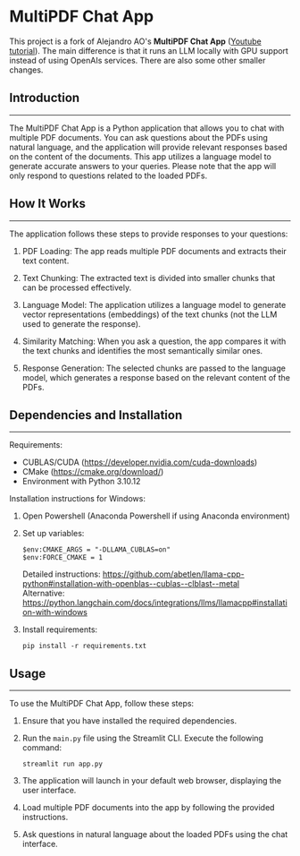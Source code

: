 # MultiPDF Chat App

This project is a fork of Alejandro AO's **MultiPDF Chat App** ([Youtube tutorial](https://youtu.be/dXxQ0LR-3Hg)). 
The main difference is that it runs an LLM locally with GPU support instead of using OpenAIs services. 
There are also some other smaller changes.

## Introduction
------------
The MultiPDF Chat App is a Python application that allows you to chat with multiple PDF documents. You can ask questions about the PDFs using natural language, and the application will provide relevant responses based on the content of the documents. This app utilizes a language model to generate accurate answers to your queries. Please note that the app will only respond to questions related to the loaded PDFs.

## How It Works
------------

The application follows these steps to provide responses to your questions:

1. PDF Loading: The app reads multiple PDF documents and extracts their text content.

2. Text Chunking: The extracted text is divided into smaller chunks that can be processed effectively.

3. Language Model: The application utilizes a language model to generate vector representations (embeddings) of the text chunks (not the LLM used to generate the response).

4. Similarity Matching: When you ask a question, the app compares it with the text chunks and identifies the most semantically similar ones.

5. Response Generation: The selected chunks are passed to the language model, which generates a response based on the relevant content of the PDFs.

## Dependencies and Installation
----------------------------
Requirements:

 - CUBLAS/CUDA (https://developer.nvidia.com/cuda-downloads)
 - CMake (https://cmake.org/download/)
 - Environment with Python 3.10.12

Installation instructions for Windows:

1. Open Powershell (Anaconda Powershell if using Anaconda environment) 

2. Set up variables:
   ```
   $env:CMAKE_ARGS = "-DLLAMA_CUBLAS=on"
   $env:FORCE_CMAKE = 1
   ```
   Detailed instructions: https://github.com/abetlen/llama-cpp-python#installation-with-openblas--cublas--clblast--metal    
   Alternative: https://python.langchain.com/docs/integrations/llms/llamacpp#installation-with-windows

3. Install requirements:
   ```
   pip install -r requirements.txt
   ```


## Usage
-----
To use the MultiPDF Chat App, follow these steps:

1. Ensure that you have installed the required dependencies.

2. Run the `main.py` file using the Streamlit CLI. Execute the following command:
   ```
   streamlit run app.py
   ```

3. The application will launch in your default web browser, displaying the user interface.

4. Load multiple PDF documents into the app by following the provided instructions.

5. Ask questions in natural language about the loaded PDFs using the chat interface.
